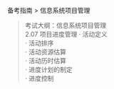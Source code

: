 备考指南 > 信息系统项目管理

> 考试大纲：信息系统项目管理  
> 2.07 项目进度管理 
> · 活动定义   
> · 活动排序  
> · 活动资源估算   
> · 活动历时估算  
> · 进度计划的制定  
> · 进度控制


 
